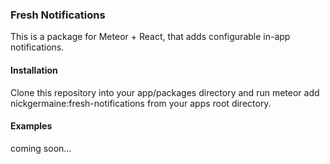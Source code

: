 ### Fresh Notifications

This is a package for Meteor + React, that adds configurable in-app notifications.

#### Installation

Clone this repository into your app/packages directory and run meteor add nickgermaine:fresh-notifications from your apps root directory.

#### Examples

coming soon...
